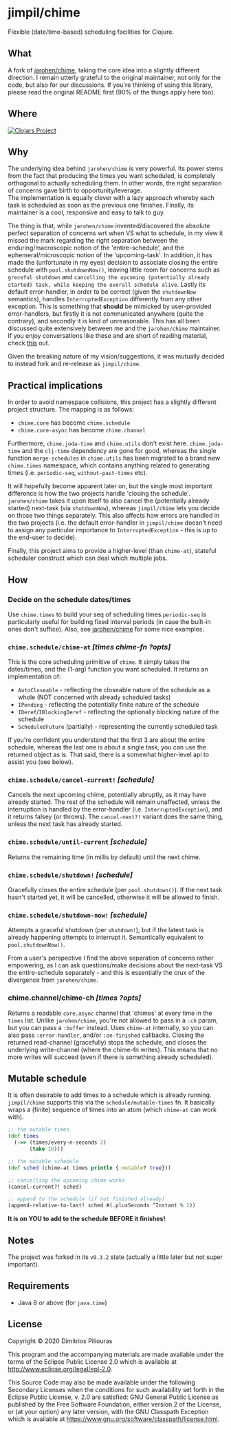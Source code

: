 # jimpil/chime

Flexible (date/time-based) scheduling facilities for Clojure. 

## What
A fork of [jarohen/chime](https://github.com/jarohen/chime), taking the core idea into a slightly different direction.
I remain utterly grateful to the original maintainer, not only for the code, but also for our discussions.
If you're thinking of using this library, please read the original README first (90% of the things apply here too).

## Where
[![Clojars Project](https://clojars.org/jimpil/chime/latest-version.svg)](https://clojars.org/jimpil/chime)


## Why 
The underlying idea behind `jarohen/chime` is very powerful. Its power stems from the fact that producing the times you want scheduled, 
is completely orthogonal to actually scheduling them. In other words, the right separation of concerns gave birth to opportunity/leverage.    
The implementation is equally clever with a lazy approach whereby each task is scheduled as soon as the previous one finishes.
Finally, its maintainer is a cool, responsive and easy to talk to guy. 

The thing is that, while `jarohen/chime` invented/discovered the absolute perfect separation of concerns wrt when VS what to schedule,
in my view it missed the mark regarding the right separation between the enduring/macroscopic notion of  the 'entire-schedule', 
and the ephemeral/microscopic notion of the 'upcoming-task'. In addition, it has made the (unfortunate in my eyes) decision to associate 
closing the entire schedule with `pool.shutdownNow()`, leaving little room for concerns such as `greceful shutdown` and 
`cancelling the upcoming (potentially already started) task, while keeping the overall schedule alive`. 
Lastly its default error-handler, in order to be correct (given the `shutdownNow` semantics), handles `InterruptedException` 
differently from any other exception. This is something that **should** be mimicked by user-provided error-handlers, 
but firstly it is not communicated anywhere (quite the contrary), and secondly it is kind of unreasonable. 
This has all been discussed quite extensively between me and the `jarohen/chime` maintainer. If you enjoy conversations like these
and are short of reading material, check [this](https://github.com/jarohen/chime/issues/37) out. 

Given the breaking nature of my vision/suggestions, it was mutually decided to instead fork and re-release as `jimpil/chime`.

## Practical implications
In order to avoid namespace collisions, this project has a slightly different project structure. The mapping is as follows:

- `chime.core` has become `chime.schedule`
- `chime.core-async` has become `chime.channel`

Furthermore, `chime.joda-time` and `chime.utils` don't exist here. `chime.joda-time` and the `clj-time` dependency are gone for good,
whereas the single function `merge-schedules` in `chime.utils` has been migrated to a brand new `chime.times` namespace, which contains
anything related to generating times (i.e. `periodic-seq`, `without-past-times` etc).

It will hopefully become apparent later on, but the single most important difference is how the two projects handle 'closing the schedule'.
`jarohen/chime` takes it upon itself to also cancel the (potentially already started) next-task (via `shutdownNow`), whereas `jimpil/chime` 
lets you decide on those two things separately. This also affects how errors are handled in the two projects 
(i.e. the default error-handler in `jimpil/chime` doesn't need to assign any particular importance to `InterruptedException` - this is up to the end-user to decide).     

Finally, this project aims to provide a higher-level (than `chime-at`), stateful scheduler construct which can deal which multiple jobs.

## How

### Decide on the schedule dates/times

Use `chime.times` to build your seq of scheduling times.`periodic-seq` is particularly useful for building fixed interval periods 
(in case the built-in ones don't suffice). Also, see [jarohen/chime](https://github.com/jarohen/chime) for some nice examples.

### `chime.schedule/chime-at` _[times chime-fn ?opts]_
This is the core scheduling primitive of `chime`. It simply takes the dates/times, and the (1-arg) function you want scheduled.
It returns an implementation of:

- `AutoCloseable` - reflecting the closeable nature of the schedule as a whole (NOT concerned with already scheduled tasks) 
- `IPending` - reflecting the potentially finite nature of the schedule
- `IDeref`/`IBlockingDeref` - reflecting the optionally blocking nature of the schedule
- `ScheduledFuture` (partially) - representing the currently scheduled task

If you're confident you understand that the first 3 are about the entire schedule, 
whereas the last one is about a single task, you can use the returned object as is.
That said, there is a somewhat higher-level api to assist you (see below).   

### `chime.schedule/cancel-current!` _[schedule]_
Cancels the next upcoming chime, potentially abruptly, as it may have already started. The rest of the schedule
will remain unaffected, unless the interruption is handled by the error-handler (i.e. `InterruptedException`), and it
returns falsey (or throws). The `cancel-next?!` variant does the same thing, unless the next task has already started.

### `chime.schedule/until-current` _[schedule]_
Returns the remaining time (in millis by default) until the next chime. 

### `chime.schedule/shutdown!` _[schedule]_
Gracefully closes the entire schedule (per `pool.shutdown()`). If the next task hasn't started yet, it will be cancelled,
otherwise it will be allowed to finish.

### `chime.schedule/shutdown-now!` _[schedule]_
Attempts a graceful shutdown (per `shutdown!`), but if the latest task is already happening attempts to interrupt it. 
Semantically equivalent to `pool.shutdownNow()`.

From a user's perspective I find the above separation of concerns rather empowering, as I can ask questions/make decisions about 
the next-task VS the entire-schedule separately - and this is essentially the crux of the divergence from `jarohen/chime`. 

### chime.channel/chime-ch _[times ?opts]_
Returns a readable `core.async` channel that 'chimes' at every time in the `times` list.
Unlike `jarohen/chime`, you're not allowed to pass in a `:ch` param, but you can pass a `:buffer` instead. 
Uses `chime-at` internally, so you can also pass `:error-handler`, and/or `:on-finished` callbacks.
Closing the returned read-channel (gracefully) stops the schedule, and closes the underlying write-channel (where the chime-fn writes).
This means that no more writes will succeed (even if there is something already scheduled).  
 
## Mutable schedule
It is often desirable to add times to a schedule which is already running. 
`jimpil/chime` supports this via the `schedule/mutable-times` fn. It basically wraps a (finite) 
sequence of times into an atom (which `chime-at` can work with). 

```clj
;; the mutable times
(def times 
  (->> (times/every-n-seconds 2)
       (take 10)))

;; the mutable schedule
(def sched (chime-at times println {:mutable? true})) 

;; cancelling the upcoming chime works
(cancel-current?! sched)  

;; append to the schedule (if not finished already)
(append-relative-to-last! sched #(.plusSeconds ^Instant % 2))
```

**It is on YOU to add to the schedule BEFORE it finishes!**

## Notes
The project was forked in its `v0.3.2` state (actually a little later but not super important). 


## Requirements 

- Java 8 or above (for `java.time`)

## License

Copyright © 2020 Dimitrios Piliouras

This program and the accompanying materials are made available under the
terms of the Eclipse Public License 2.0 which is available at
http://www.eclipse.org/legal/epl-2.0.

This Source Code may also be made available under the following Secondary
Licenses when the conditions for such availability set forth in the Eclipse
Public License, v. 2.0 are satisfied: GNU General Public License as published by
the Free Software Foundation, either version 2 of the License, or (at your
option) any later version, with the GNU Classpath Exception which is available
at https://www.gnu.org/software/classpath/license.html.